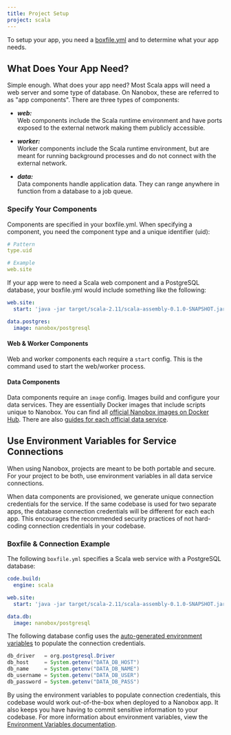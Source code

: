 ```yaml
---
title: Project Setup
project: scala
---
```


To setup your app, you need a [boxfile.yml](https://docs.nanobox.io/app-config/boxfile/) and to determine what your app needs.

## What Does Your App Need?
Simple enough. What does your app need? Most Scala apps will need a web server and some type of database. On Nanobox, these are referred to as "app components". There are three types of components:

- ***web:***  
  Web components include the Scala runtime environment and have ports exposed to the external network making them publicly accessible.

- ***worker:***  
  Worker components include the Scala runtime environment, but are meant for running background processes and do not connect with the external network.

- ***data:***  
  Data components handle application data. They can range anywhere in function from a database to a job queue.

### Specify Your Components
Components are specified in your boxfile.yml. When specifying a component, you need the component type and a unique identifier (uid):

```yaml
# Pattern
type.uid

# Example
web.site
```

If your app were to need a Scala web component and a PostgreSQL database, your boxfile.yml would include something like the following:

```yaml
web.site:
  start: 'java -jar target/scala-2.11/scala-assembly-0.1.0-SNAPSHOT.jar'

data.postgres:
  image: nanobox/postgresql
```

#### Web & Worker Components
Web and worker components each require a `start` config. This is the command used to start the web/worker process.

#### Data Components
Data components require an `image` config. Images build and configure your data services. They are essentially Docker images that include scripts unique to Nanobox. You can find all [official Nanobox images on Docker Hub](https://hub.docker.com/r/nanobox/). There are also [guides for each official data service](/#services).

## Use Environment Variables for Service Connections
When using Nanobox, projects are meant to be both portable and secure. For your project to be both, use environment variables in all data service connections.

When data components are provisioned, we generate unique connection credentials for the service. If the same codebase is used for two separate apps, the database connection credentials will be different for each each app. This encourages the recommended security practices of not hard-coding connection credentials in your codebase.

### Boxfile & Connection Example
The following `boxfile.yml` specifies a Scala web service with a PostgreSQL database:

```yaml
code.build:
  engine: scala

web.site:
  start: 'java -jar target/scala-2.11/scala-assembly-0.1.0-SNAPSHOT.jar'

data.db:
  image: nanobox/postgresql
```

The following database config uses the [auto-generated environment variables](https://docs.nanobox.io/app-config/environment-variables/#auto-generated-environment-variables) to populate the connection credentials.

```java
db_driver   = org.postgresql.Driver
db_host     = System.getenv("DATA_DB_HOST")
db_name     = System.getenv("DATA_DB_NAME")
db_username = System.getenv("DATA_DB_USER")
db_password = System.getenv("DATA_DB_PASS")
```

By using the environment variables to populate connection credentials, this codebase would work out-of-the-box when deployed to a Nanobox app. It also keeps you have having to commit sensitive information to your codebase. For more information about environment variables, view the [Environment Variables documentation](https://docs.nanobox.io/app-config/environment-variables/).
